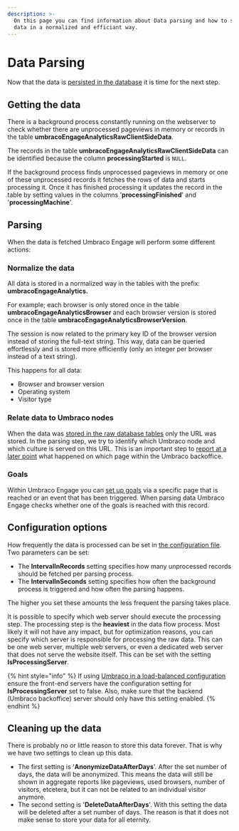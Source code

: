 ```yaml
---
description: >-
  On this page you can find information about Data parsing and how to store the
  data in a normalized and efficiant way.
---
```


# Data Parsing

Now that the data is [persisted in the database](../../../../../the-umarketingsuite-broad-overview/dataflow-pipeline/data-storage/) it is time for the next step.

## Getting the data

There is a background process constantly running on the webserver to check whether there are unprocessed pageviews in memory or records in the table **umbracoEngageAnalyticsRawClientSideData**.

The records in the table **umbracoEngageAnalyticsRawClientSideData** can be identified because the column **processingStarted** is `NULL`.

If the background process finds unprocessed pageviews in memory or one of these unprocessed records it fetches the rows of data and starts processing it. Once it has finished processing it updates the record in the table by setting values in the columns '**processingFinished**' and '**processingMachine**'.

## Parsing

When the data is fetched Umbraco Engage will perform some different actions:

### Normalize the data

All data is stored in a normalized way in the tables with the prefix: **umbracoEngageAnalytics.**

For example; each browser is only stored once in the table **umbracoEngageAnalyticsBrowser** and each browser version is stored once in the table **umbracoEngageAnalyticsBrowserVersion**.

The session is now related to the primary key ID of the browser version instead of storing the full-text string. This way, data can be queried effortlessly and is stored more efficiently (only an integer per browser instead of a text string).

This happens for all data:

* Browser and browser version
* Operating system
* Visitor type

### Relate data to Umbraco nodes

When the data was [stored in the raw database tables](../../../../../the-umarketingsuite-broad-overview/dataflow-pipeline/data-storage/) only the URL was stored. In the parsing step, we try to identify which Umbraco node and which culture is served on this URL. This is an important step to [report at a later point](../../../../../the-umarketingsuite-broad-overview/dataflow-pipeline/reporting/) what happened on which page within the Umbraco backoffice.

### Goals

Within Umbraco Engage you can [set up goals](broken-reference) via a specific page that is reached or an event that has been triggered. When parsing data Umbraco Engage checks whether one of the goals is reached with this record.

## Configuration options

How frequently the data is processed can be set in [the configuration file](../../../../../installing-umarketingsuite/configuration-options-1-x/). Two parameters can be set:

* The **IntervalInRecords** setting specifies how many unprocessed records should be fetched per parsing process.
* The **IntervalInSeconds** setting specifies how often the background process is triggered and how often the parsing happens.

The higher you set these amounts the less frequent the parsing takes place.

It is possible to specify which web server should execute the processing step. The processing step is the **heaviest** in the data flow process. Most likely it will not have any impact, but for optimization reasons, you can specify which server is responsible for processing the raw data. This can be one web server, multiple web servers, or even a dedicated web server that does not serve the website itself. This can be set with the setting **IsProcessingServer**.

{% hint style="info" %}
If using [Umbraco in a load-balanced configuration](https://docs.umbraco.com/umbraco-cms/fundamentals/setup/server-setup/load-balancing#how-umbraco-load-balancing-works) ensure the front-end servers have the configuration setting for **IsProcessingServer** set to false. Also, make sure that the backend (Umbraco backoffice) server should only have this setting enabled.
{% endhint %}

## Cleaning up the data

There is probably no or little reason to store this data forever. That is why we have two settings to clean up this data.

* The first setting is '**AnonymizeDataAfterDays**'. After the set number of days, the data will be anonymized. This means the data will still be shown in aggregate reports like pageviews, used browsers, number of visitors, etcetera, but it can not be related to an individual visitor anymore.
* The second setting is '**DeleteDataAfterDays**'. With this setting the data will be deleted after a set number of days. The reason is that it does not make sense to store your data for all eternity.
